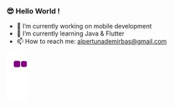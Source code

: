 ### 😎 Hello World !
- 🔭 I’m currently working on mobile development
- 🌱 I’m currently learning Java & Flutter
- 📫 How to reach me: alpertunademirbas@gmail.com
<!--
**alperdbs/alperdbs** is a ✨ _special_ ✨ repository because its `README.md` (this file) appears on your GitHub profile.

Here are some ideas to get you started:

- 🔭 I’m currently working on ...
- 🌱 I’m currently learning java & flutter
- 👯 I’m looking to collaborate on ...
- 🤔 I’m looking for help with ...
- 💬 Ask me about ...
- 📫 How to reach me: ...
- 😄 Pronouns: ...
- ⚡ Fun fact: ...
-->
![snake gif](https://github.com/alperdbs/alperdbs/blob/output/github-contribution-grid-snake.gif)
